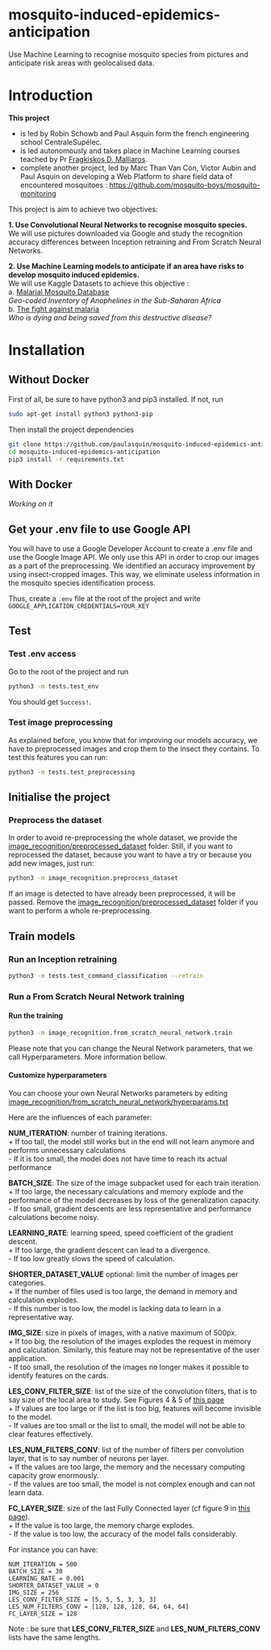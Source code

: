 # mosquito-induced-epidemics-anticipation
Use Machine Learning to recognise mosquito species from pictures and anticipate risk areas with geolocalised data.

# Introduction
**This project** 
* is led by Robin Schowb and Paul Asquin form the french engineering school CentraleSupélec.  
* is led autonomously and takes place in Machine Learning courses teached by Pr [Fragkiskos D. Malliaros](http://fragkiskos.me/).  
* complete another project, led by Marc Than Van Con, Victor Aubin and Paul Asquin on developing a Web Platform to share field data of encountered mosquitoes : https://github.com/mosquito-boys/mosquito-monitoring 


This project is aim to achieve two objectives:  
  
**1. Use Convolutional Neural Networks to recognise mosquito species.**  
We will use pictures downloaded via Google and study the recognition accuracy differences between Inception retraining and From Scratch Neural Networks.  
  
**2. Use Machine Learning models to anticipate if an area have risks to develop mosquito induced epidemics.**  
We will use Kaggle Datasets to achieve this objective :  
a. [Malarial Mosquito Database](https://www.kaggle.com/jboysen/malaria-mosquito/)  
*Geo-coded Inventory of Anophelines in the Sub-Saharan Africa*  
b. [The fight against malaria](https://www.kaggle.com/teajay/the-fight-against-malaria)  
*Who is dying and being saved from this destructive disease?*

# Installation
## Without Docker
First of all, be sure to have python3 and pip3 installed.
If not, run
```bash
sudo apt-get install python3 python3-pip
```
Then install the project dependencies
```bash
git clone https://github.com/paulasquin/mosquito-induced-epidemics-anticipation.git
cd mosquito-induced-epidemics-anticipation
pip3 install -r requirements.txt
```

## With Docker
*Working on it*

## Get your .env file to use Google API
You will have to use a Google Developer Account to create a .env file and use the Google Image API.
We only use this API in order to crop our images as a part of the preprocessing. 
We identified an accuracy improvement by using insect-cropped images. 
This way, we eliminate useless information in the mosquito species identification process.

Thus, create a ```.env``` file at the root of the project and write ```GOOGLE_APPLICATION_CREDENTIALS=YOUR_KEY```

## Test
### Test .env access
Go to the root of the project and run
```bash
python3 -m tests.test_env
```
You should get ```Success!```.


### Test image preprocessing
As explained before, you know that for improving our models accuracy, we have to preprocessed images and crop them to the insect they contains.
To test this features you can run:
```bash
python3 -m tests.test_preprocessing
```

## Initialise the project
### Preprocess the dataset

In order to avoid re-preprocessing the whole dataset, we provide the [image_recognition/preprocessed_dataset](image_recognition/preprocessed_dataset) folder. 
Still, if you want to reprocessed the dataset, because you want to have a try or because you add new images, just run:
```bash
python3 -m image_recognition.preprocess_dataset
```
If an image is detected to have already been preprocessed, it will be passed. 
Remove the [image_recognition/preprocessed_dataset](image_recognition/preprocessed_dataset) folder if you want to perform a whole re-preprocessing.

## Train models   
### Run an Inception retraining  
```bash
python3 -m tests.test_command_classification --retrain
```
 
### Run a From Scratch Neural Network training  
#### Run the training  
```bash
python3 -m image_recognition.from_scratch_neural_network.train
```
Please note that you can change the Neural Network parameters, that we call Hyperparameters. More information bellow.  

#### Customize hyperparameters
 You can choose your own Neural Networks parameters by editing [image_recognition/from_scratch_neural_network/hyperparams.txt](image_recognition/from_scratch_neural_network/hyperparams.txt)
 
Here are the influences of each parameter: 

**NUM_ITERATION**: number of training iterations.  
\+ If too tall, the model still works but in the end will not learn anymore and performs unnecessary calculations  
\- If it is too small, the model does not have time to reach its actual performance  

**BATCH_SIZE**: The size of the image subpacket used for each train iteration.  
\+ If too large, the necessary calculations and memory explode and the performance of the model decreases by loss of the generalization capacity.  
\- If too small, gradient descents are less representative and performance calculations become noisy.  

**LEARNING_RATE**: learning speed, speed coefficient of the gradient descent.  
\+ If too large, the gradient descent can lead to a divergence.  
\- If too low greatly slows the speed of calculation.  

**SHORTER_DATASET_VALUE** optional: limit the number of images per categories.  
\+ If the number of files used is too large, the demand in memory and calculation explodes.  
\- If this number is too low, the model is lacking data to learn in a representative way.  

**IMG_SIZE**: size in pixels of images, with a native maximum of 500px.  
\+ If too big, the resolution of the images explodes the request in memory and calculation. Similarly, this feature may not be representative of the user application.  
\- If too small, the resolution of the images no longer makes it possible to identify features on the cards.  

**LES_CONV_FILTER_SIZE**: list of the size of the convolution filters, that is to say size of the local area to study. See Figures 4 & 5 of [this page](https://medium.com/@RaghavPrabhu/understanding-of-convolutional-neural-network-cnn-deep-learning-99760835f148)  
\+ If values are too large or if the list is too big, features will become invisible to the model.  
\- If values are too small or the list to small, the model will not be able to clear features effectively.  

**LES_NUM_FILTERS_CONV**: list of the number of filters per convolution layer, that is to say number of neurons per layer.  
\+ If the values are too large, the memory and the necessary computing capacity grow enormously.  
\- If the values are too small, the model is not complex enough and can not learn data.  

**FC_LAYER_SIZE**: size of the last Fully Connected layer (cf figure 9 in [this page](https://medium.com/@RaghavPrabhu/understanding-of-convolutional-neural-network-cnn-deep-learning-99760835f148)).  
\+ If the value is too large, the memory charge explodes.  
\- If the value is too low, the accuracy of the model falls considerably.  

For instance you can have:
```
NUM_ITERATION = 500
BATCH_SIZE = 30
LEARNING_RATE = 0.001
SHORTER_DATASET_VALUE = 0
IMG_SIZE = 256
LES_CONV_FILTER_SIZE = [5, 5, 5, 3, 3, 3]
LES_NUM_FILTERS_CONV = [128, 128, 128, 64, 64, 64]
FC_LAYER_SIZE = 128
```
Note : be sure that **LES_CONV_FILTER_SIZE** and **LES_NUM_FILTERS_CONV** lists have the same lengths.
